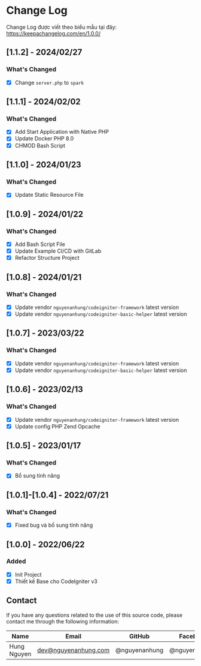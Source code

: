 # Change Log

Change Log được viết theo biểu mẫu tại đây: https://keepachangelog.com/en/1.0.0/

## [1.1.2] - 2024/02/27

### What's Changed

- [x] Change `server.php` to `spark`

## [1.1.1] - 2024/02/02

### What's Changed

- [x] Add Start Application with Native PHP
- [x] Update Docker PHP 8.0
- [x] CHMOD Bash Script

## [1.1.0] - 2024/01/23

### What's Changed

- [x] Update Static Resource File

## [1.0.9] - 2024/01/22

### What's Changed

- [x] Add Bash Script File
- [x] Update Example CI/CD with GitLab
- [x] Refactor Structure Project

## [1.0.8] - 2024/01/21

### What's Changed

- [x] Update vendor `nguyenanhung/codeigniter-framework` latest version
- [x] Update vendor `nguyenanhung/codeigniter-basic-helper` latest version

## [1.0.7] - 2023/03/22

### What's Changed

- [x] Update vendor `nguyenanhung/codeigniter-framework` latest version
- [x] Update vendor `nguyenanhung/codeigniter-basic-helper` latest version

## [1.0.6] - 2023/02/13

### What's Changed

- [x] Update vendor `nguyenanhung/codeigniter-framework` latest version
- [x] Update config PHP Zend Opcache

## [1.0.5] - 2023/01/17

### What's Changed

- [x] Bổ sung tính năng

## [1.0.1]-[1.0.4] - 2022/07/21

### What's Changed

- [x] Fixed bug và bổ sung tính năng

## [1.0.0] - 2022/06/22

### Added

- [x] Init Project
- [x] Thiết kế Base cho CodeIgniter v3

## Contact

If you have any questions related to the use of this source code, please contact me through the following information:

| Name        | Email                | GitHub        | Facebook      |
|-------------|----------------------|---------------|---------------|
| Hung Nguyen | dev@nguyenanhung.com | @nguyenanhung | @nguyenanhung |

